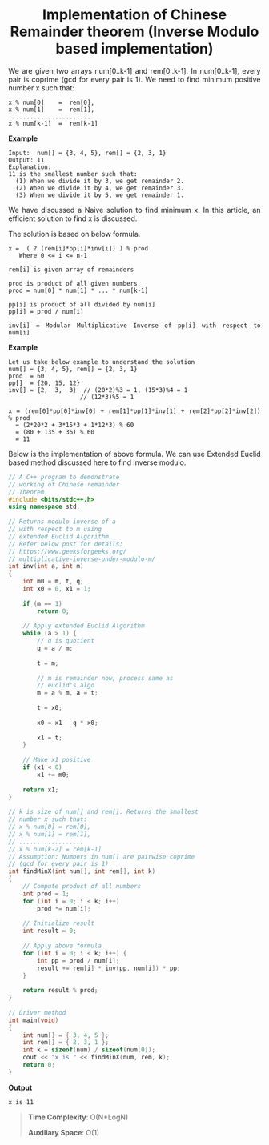 <div align="justify">

# <div align="center">Implementation of Chinese Remainder theorem (Inverse Modulo based implementation)</div>

We are given two arrays num[0..k-1] and rem[0..k-1]. In num[0..k-1], every pair is coprime (gcd for every pair is 1). We need to find minimum positive number x such that:

```
x % num[0]    =  rem[0], 
x % num[1]    =  rem[1], 
.......................
x % num[k-1]  =  rem[k-1]
```

__Example__

```
Input:  num[] = {3, 4, 5}, rem[] = {2, 3, 1}
Output: 11
Explanation: 
11 is the smallest number such that:
  (1) When we divide it by 3, we get remainder 2. 
  (2) When we divide it by 4, we get remainder 3.
  (3) When we divide it by 5, we get remainder 1.
```

We have discussed a Naive solution to find minimum x. In this article, an efficient solution to find x is discussed.

The solution is based on below formula.

```
x =  ( ? (rem[i]*pp[i]*inv[i]) ) % prod
   Where 0 <= i <= n-1

rem[i] is given array of remainders

prod is product of all given numbers
prod = num[0] * num[1] * ... * num[k-1]

pp[i] is product of all divided by num[i]
pp[i] = prod / num[i]

inv[i] = Modular Multiplicative Inverse of pp[i] with respect to num[i]
```

**Example**

```
Let us take below example to understand the solution
num[] = {3, 4, 5}, rem[] = {2, 3, 1}
prod  = 60 
pp[]  = {20, 15, 12}
inv[] = {2,  3,  3}  // (20*2)%3 = 1, (15*3)%4 = 1
                    // (12*3)%5 = 1

x = (rem[0]*pp[0]*inv[0] + rem[1]*pp[1]*inv[1] + rem[2]*pp[2]*inv[2]) % prod
  = (2*20*2 + 3*15*3 + 1*12*3) % 60
  = (80 + 135 + 36) % 60
  = 11
```

Below is the implementation of above formula. We can use Extended Euclid based method discussed here to find inverse modulo.

```cpp
// A C++ program to demonstrate  
// working of Chinese remainder 
// Theorem 
#include <bits/stdc++.h> 
using namespace std; 
  
// Returns modulo inverse of a  
// with respect to m using 
// extended Euclid Algorithm.  
// Refer below post for details: 
// https://www.geeksforgeeks.org/ 
// multiplicative-inverse-under-modulo-m/ 
int inv(int a, int m) 
{ 
    int m0 = m, t, q; 
    int x0 = 0, x1 = 1; 
  
    if (m == 1) 
        return 0; 
  
    // Apply extended Euclid Algorithm 
    while (a > 1) { 
        // q is quotient 
        q = a / m; 
  
        t = m; 
  
        // m is remainder now, process same as 
        // euclid's algo 
        m = a % m, a = t; 
  
        t = x0; 
  
        x0 = x1 - q * x0; 
  
        x1 = t; 
    } 
  
    // Make x1 positive 
    if (x1 < 0) 
        x1 += m0; 
  
    return x1; 
} 
  
// k is size of num[] and rem[]. Returns the smallest 
// number x such that: 
// x % num[0] = rem[0], 
// x % num[1] = rem[1], 
// .................. 
// x % num[k-2] = rem[k-1] 
// Assumption: Numbers in num[] are pairwise coprime 
// (gcd for every pair is 1) 
int findMinX(int num[], int rem[], int k) 
{ 
    // Compute product of all numbers 
    int prod = 1; 
    for (int i = 0; i < k; i++) 
        prod *= num[i]; 
  
    // Initialize result 
    int result = 0; 
  
    // Apply above formula 
    for (int i = 0; i < k; i++) { 
        int pp = prod / num[i]; 
        result += rem[i] * inv(pp, num[i]) * pp; 
    } 
  
    return result % prod; 
} 
  
// Driver method 
int main(void) 
{ 
    int num[] = { 3, 4, 5 }; 
    int rem[] = { 2, 3, 1 }; 
    int k = sizeof(num) / sizeof(num[0]); 
    cout << "x is " << findMinX(num, rem, k); 
    return 0; 
}
```

__Output__

```
x is 11
```

> __Time Complexity__: O(N*LogN)
>
> __Auxiliary Space__: O(1)

</div>

